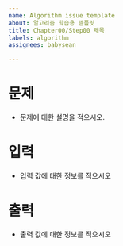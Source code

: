 ```yaml
---
name: Algorithm issue template
about: 알고리즘 학습용 템플릿
title: Chapter00/Step00 제목
labels: algorithm
assignees: babysean

---
```


# 문제
- 문제에 대한 설명을 적으시오.

# 입력
- 입력 값에 대한 정보를 적으시오

# 출력
- 출력 값에 대한 정보를 적으시오
